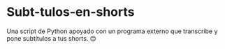 # Subt-tulos-en-shorts
Una script de Python apoyado con un programa externo que transcribe y pone subtítulos a tus shorts. 😊
